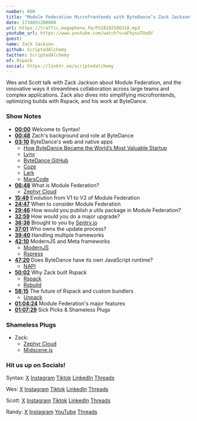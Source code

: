 ```yaml
---
number: 860
title: "Module Federation Microfrontends with ByteDance’s Zack Jackson"
date: 1734091200000
url: https://traffic.megaphone.fm/FSI8192580318.mp3
youtube_url: https://www.youtube.com/watch?v=aFhysuTUoQY
guest: 
name: Zack Jackson
github: ScriptedAlchemy
twitter: ScriptedAlchemy
of: Rspack
social: https://linktr.ee/scriptedalchemy
---
```


Wes and Scott talk with Zack Jackson about Module Federation, and the innovative ways it streamlines collaboration across large teams and complex applications. Zack also dives into simplifying microfrontends, optimizing builds with Rspack, and his work at ByteDance.

### Show Notes

* **[00:00](#t=00:00)** Welcome to Syntax!  
* **[00:48](#t=00:48)** Zach's background and role at ByteDance  
* **[03:10](#t=03:10)** ByteDance's web and native apps  
  * [How ByteDance Became the World’s Most Valuable Startup](https://hbr.org/2022/02/how-bytedance-became-the-worlds-most-valuable-startup)  
  * [Lynx](https://github.com/bytedance/lynx-llm)  
  * [ByteDance GitHub](https://github.com/bytedance)  
  * [Coze](https://www.coze.com/)  
  * [Lark](https://www.larksuite.com/)  
  * [MarsCode](https://www.marscode.com/)  
* **[06:48](#t=06:48)** What is Module Federation?  
  * [Zephyr Cloud](https://www.zephyr-cloud.io/)  
* **[15:49](#t=15:49)** Evolution from V1 to V2 of Module Federation  
* **[24:47](#t=24:47)** When to consider Module Federation  
* **[29:46](#t=29:46)** How would you publish a utils package in Module Federation?  
* **[32:59](#t=32:59)** How would you do a major upgrade?  
* **[36:36](#t=36:36)** Brought to you by [Sentry.io](https://sentry.io)  
* **[37:01](#t=37:01)** Who owns the update process?  
* **[39:40](#t=39:40)** Handling multiple frameworks  
* **[42:10](#t=42:10)** ModernJS and Meta frameworks  
  * [ModernJS](https://modernjs.dev/)  
  * [Rspress](https://rspress.dev/)  
* **[47:20](#t=47:20)** Does ByteDance have its own JavaScript runtime?  
  * [NAPI](https://nodejs.org/api/n-api.html)  
* **[50:02](#t=50:02)** Why Zack built Rspack  
  * [Rspack](https://rspack.dev/)  
  * [Rsbuild](https://rsbuild.dev/)  
* **[58:15](#t=58:15)** The future of Rspack and custom bundlers  
  * [Unpack](https://github.com/hardfist/unpack)  
* **[01:04:24](#t=01:04:24)** Module Federation's major features  
* **[01:07:29](#t=01:07:29)** Sick Picks & Shameless Plugs  

### Shameless Plugs

- Zack:
  - [Zephyr Cloud](https://www.zephyr-cloud.io/)
  - [Midscene.js](https://midscenejs.com/)

### Hit us up on Socials!

Syntax: [X](https://twitter.com/syntaxfm) [Instagram](https://www.instagram.com/syntax_fm/) [Tiktok](https://www.tiktok.com/@syntaxfm) [LinkedIn](https://www.linkedin.com/company/96077407/admin/feed/posts/) [Threads](https://www.threads.net/@syntax_fm)

Wes: [X](https://twitter.com/wesbos) [Instagram](https://www.instagram.com/wesbos/) [Tiktok](https://www.tiktok.com/@wesbos) [LinkedIn](https://www.linkedin.com/in/wesbos/) [Threads](https://www.threads.net/@wesbos)

Scott: [X](https://twitter.com/stolinski) [Instagram](https://www.instagram.com/stolinski/) [Tiktok](https://www.tiktok.com/@stolinski) [LinkedIn](https://www.linkedin.com/in/stolinski/) [Threads](https://www.threads.net/@stolinski)

Randy: [X](https://twitter.com/randyrektor) [Instagram](https://www.instagram.com/randyrektor/) [YouTube](https://www.youtube.com/@randyrektor) [Threads](https://www.threads.net/@randyrektor)